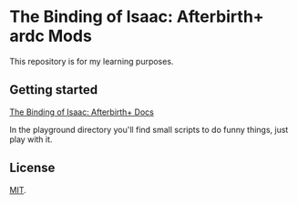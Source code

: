 # The Binding of Isaac: Afterbirth+ ardc Mods
This repository is for my learning purposes.

## Getting started
[The Binding of Isaac: Afterbirth+ Docs](https://wofsauge.github.io/IsaacDocs/)

In the playground directory you'll find small scripts to do funny things, just
play with it.

## License
[MIT](https://mit-license.org/).
